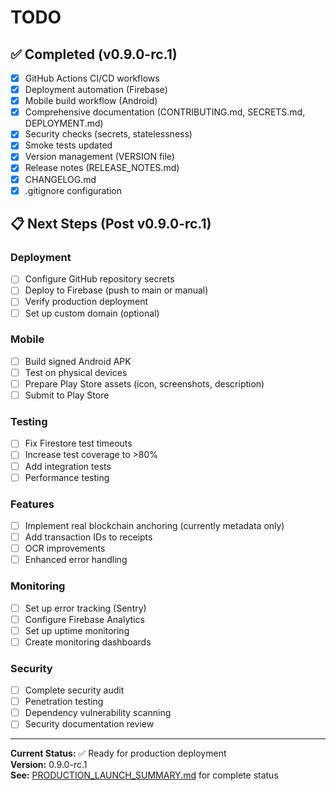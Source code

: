 # TODO

## ✅ Completed (v0.9.0-rc.1)

- [x] GitHub Actions CI/CD workflows
- [x] Deployment automation (Firebase)
- [x] Mobile build workflow (Android)
- [x] Comprehensive documentation (CONTRIBUTING.md, SECRETS.md, DEPLOYMENT.md)
- [x] Security checks (secrets, statelessness)
- [x] Smoke tests updated
- [x] Version management (VERSION file)
- [x] Release notes (RELEASE_NOTES.md)
- [x] CHANGELOG.md
- [x] .gitignore configuration

## 📋 Next Steps (Post v0.9.0-rc.1)

### Deployment
- [ ] Configure GitHub repository secrets
- [ ] Deploy to Firebase (push to main or manual)
- [ ] Verify production deployment
- [ ] Set up custom domain (optional)

### Mobile
- [ ] Build signed Android APK
- [ ] Test on physical devices
- [ ] Prepare Play Store assets (icon, screenshots, description)
- [ ] Submit to Play Store

### Testing
- [ ] Fix Firestore test timeouts
- [ ] Increase test coverage to >80%
- [ ] Add integration tests
- [ ] Performance testing

### Features
- [ ] Implement real blockchain anchoring (currently metadata only)
- [ ] Add transaction IDs to receipts
- [ ] OCR improvements
- [ ] Enhanced error handling

### Monitoring
- [ ] Set up error tracking (Sentry)
- [ ] Configure Firebase Analytics
- [ ] Set up uptime monitoring
- [ ] Create monitoring dashboards

### Security
- [ ] Complete security audit
- [ ] Penetration testing
- [ ] Dependency vulnerability scanning
- [ ] Security documentation review

---

**Current Status:** ✅ Ready for production deployment  
**Version:** 0.9.0-rc.1  
**See:** [PRODUCTION_LAUNCH_SUMMARY.md](./PRODUCTION_LAUNCH_SUMMARY.md) for complete status

